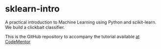# sklearn-intro
A practical introduction to Machine Learning using Python and scikit-learn. We build a clickbait classifier.

This is the GitHub repository to accompany the tutorial available [at CodeMentor](https://www.codementor.io/garethdwyer/introduction-to-machine-learning-with-python-s-scikit-learn-czha398p1)
